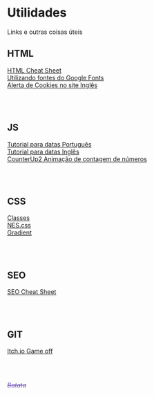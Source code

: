 # Utilidades
<p>Links e outras coisas úteis</p>

<h2>HTML</h2>
<a href="https://htmlcheatsheet.com/?fbclid=IwAR1VgGnQ6i1ZqhzgxWd5lC7Asx24gyRi-_hQVrf6iXVwX-iUYVpwMM6YBiI" target="_Blank">HTML Cheat Sheet</a><br>
<a href="https://metring.com.br/como-utilizar-o-google-fonts" target="_Blank">Utilizando fontes do Google Fonts</a><br>
<a href="https://html-online.com/articles/cookie-consent-warning-strap-website/" target="_Blank">Alerta de Cookies no site Inglês</a><br>

<br><br>


<h2>JS</h2>
<a href="https://metring.com.br/diferenca-entre-datas-em-javascript" target="_Blank">Tutorial para datas Português</a><br>
<a href="https://www.scriptol.com/javascript/dates-difference.php" target="_Blank">Tutorial para datas Inglês</a><br>
<a href="https://github.com/bfintal/Counter-Up2" target="_Blank">CounterUp2 Animação de contagem de números</a><br>

<br><br>


<h2>CSS</h2>
<a href="https://metring.com.br/css-classe-dentro-de-outra-classe" target="_Blank">Classes</a><br>
<a href="https://nostalgic-css.github.io/NES.css/" target="_Blank">NES.css</a><br>
<a href="https://uigradients.com/" target="_Blank">Gradient</a><br>

<br><br>


<h2>SEO</h2>
<a href="https://htmlcheatsheet.com/seo/?fbclid=IwAR1iYHOQaN1NZ79JDlCuo8bNyLFavbQhCDAzWBSaNB7uF8__7brPqLS7HpY" target="_Blank">SEO Cheat Sheet</a><br>

<br><br>

<h2>GIT</h2>
<a href="https://itch.io/jam/game-off-2020" target="_Blank">Itch.io Game off</a><br>

<br><br>


<i style="color: #684BB5; text-decoration:line-through;">Batata</i>

